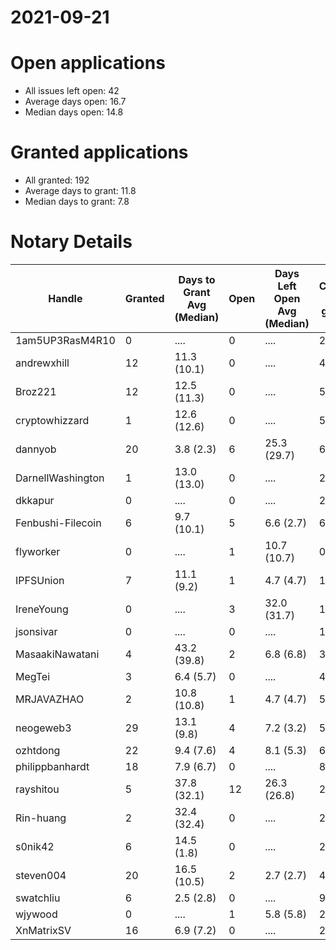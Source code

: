 2021-09-21
==========

# Open applications

- All issues left open: 42
- Average days open: 16.7
- Median days open: 14.8

# Granted applications

- All granted: 192
- Average days to grant: 11.8
- Median days to grant: 7.8

# Notary Details

| Handle            |   Granted | Days to Grant Avg (Median)   |   Open | Days Left Open Avg (Median)   |   Closed (no grant) |
|-------------------|-----------|------------------------------|--------|-------------------------------|---------------------|
| 1am5UP3RasM4R10   |         0 | ....                         |      0 | ....                          |                   2 |
| andrewxhill       |        12 | 11.3  (10.1)                 |      0 | ....                          |                  44 |
| Broz221           |        12 | 12.5  (11.3)                 |      0 | ....                          |                  55 |
| cryptowhizzard    |         1 | 12.6  (12.6)                 |      0 | ....                          |                   5 |
| dannyob           |        20 | 3.8  (2.3)                   |      6 | 25.3  (29.7)                  |                  65 |
| DarnellWashington |         1 | 13.0  (13.0)                 |      0 | ....                          |                   2 |
| dkkapur           |         0 | ....                         |      0 | ....                          |                   2 |
| Fenbushi-Filecoin |         6 | 9.7  (10.1)                  |      5 | 6.6  (2.7)                    |                  61 |
| flyworker         |         0 | ....                         |      1 | 10.7  (10.7)                  |                   0 |
| IPFSUnion         |         7 | 11.1  (9.2)                  |      1 | 4.7  (4.7)                    |                  10 |
| IreneYoung        |         0 | ....                         |      3 | 32.0  (31.7)                  |                   1 |
| jsonsivar         |         0 | ....                         |      0 | ....                          |                  13 |
| MasaakiNawatani   |         4 | 43.2  (39.8)                 |      2 | 6.8  (6.8)                    |                  32 |
| MegTei            |         3 | 6.4  (5.7)                   |      0 | ....                          |                   4 |
| MRJAVAZHAO        |         2 | 10.8  (10.8)                 |      1 | 4.7  (4.7)                    |                   5 |
| neogeweb3         |        29 | 13.1  (9.8)                  |      4 | 7.2  (3.2)                    |                  50 |
| ozhtdong          |        22 | 9.4  (7.6)                   |      4 | 8.1  (5.3)                    |                  68 |
| philippbanhardt   |        18 | 7.9  (6.7)                   |      0 | ....                          |                  82 |
| rayshitou         |         5 | 37.8  (32.1)                 |     12 | 26.3  (26.8)                  |                  27 |
| Rin-huang         |         2 | 32.4  (32.4)                 |      0 | ....                          |                   2 |
| s0nik42           |         6 | 14.5  (1.8)                  |      0 | ....                          |                  23 |
| steven004         |        20 | 16.5  (10.5)                 |      2 | 2.7  (2.7)                    |                  43 |
| swatchliu         |         6 | 2.5  (2.8)                   |      0 | ....                          |                   9 |
| wjywood           |         0 | ....                         |      1 | 5.8  (5.8)                    |                   2 |
| XnMatrixSV        |        16 | 6.9  (7.2)                   |      0 | ....                          |                  26 |